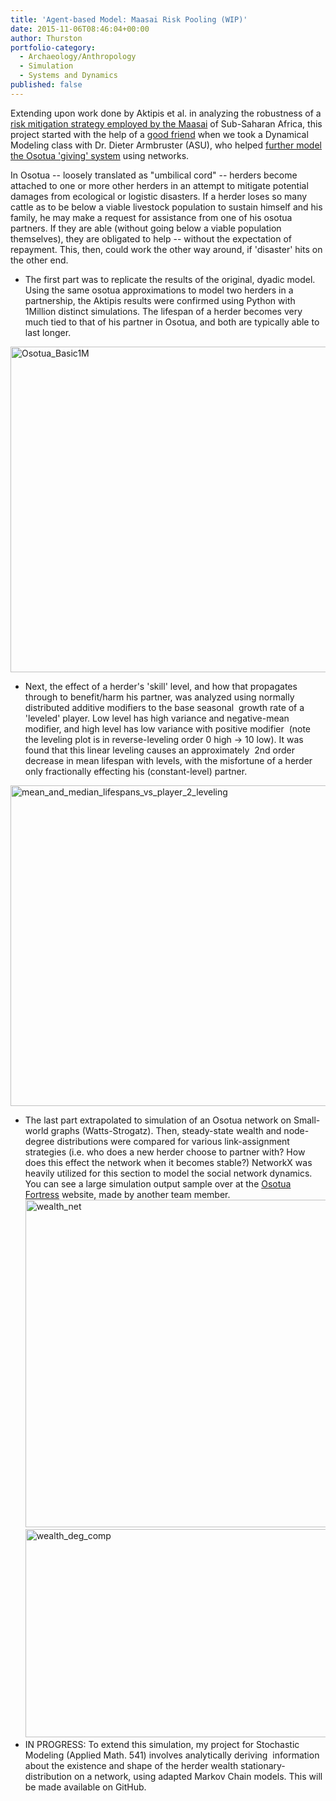 ```yaml
---
title: 'Agent-based Model: Maasai Risk Pooling (WIP)'
date: 2015-11-06T08:46:04+00:00
author: Thurston
portfolio-category:
  - Archaeology/Anthropology
  - Simulation
  - Systems and Dynamics
published: false
---
```

Extending upon work done by Aktipis et al. in analyzing the robustness of a [risk mitigation strategy employed by the Maasai](http://www.athenaaktipis.com/Home_files/AktipisCronkDeAguiar.pdf) of Sub-Saharan Africa, this project started with the help of a [good friend](https://theoptimalcasserole.wordpress.com/) when we took a Dynamical Modeling class with Dr. Dieter Armbruster (ASU), who helped [further model the Osotua 'giving' system](http://www.sciencedirect.com/science/article/pii/S1090513814001627) using networks.

In Osotua -- loosely translated as "umbilical cord" -- herders become attached to one or more other herders in an attempt to mitigate potential damages from ecological or logistic disasters. If a herder loses so many cattle as to be below a viable livestock population to sustain himself and his family, he may make a request for assistance from one of his osotua partners. If they are able (without going below a viable population themselves), they are obligated to help -- without the expectation of repayment. This, then, could work the other way around, if 'disaster' hits on the other end.

  * The first part was to replicate the results of the original, dyadic model. Using the same osotua approximations to model two herders in a partnership, the Aktipis results were confirmed using Python with 1Million distinct simulations. The lifespan of a herder becomes very much tied to that of his partner in Osotua, and both are typically able to last longer.

[<img class="aligncenter  wp-image-742" src="http://archaeo.engineer/wp-content/uploads/2015/11/Osotua_Basic1M.png" alt="Osotua_Basic1M" width="520" height="521" srcset="http://archaeo.engineer/wp-content/uploads/2015/11/Osotua_Basic1M-150x150.png 150w, http://archaeo.engineer/wp-content/uploads/2015/11/Osotua_Basic1M-300x300.png 300w, http://archaeo.engineer/wp-content/uploads/2015/11/Osotua_Basic1M-1022x1024.png 1022w, http://archaeo.engineer/wp-content/uploads/2015/11/Osotua_Basic1M-180x180.png 180w, http://archaeo.engineer/wp-content/uploads/2015/11/Osotua_Basic1M-600x600.png 600w, http://archaeo.engineer/wp-content/uploads/2015/11/Osotua_Basic1M-100x100.png 100w, http://archaeo.engineer/wp-content/uploads/2015/11/Osotua_Basic1M-846x848.png 846w, http://archaeo.engineer/wp-content/uploads/2015/11/Osotua_Basic1M.png 1076w" sizes="(max-width: 520px) 100vw, 520px" />](http://archaeo.engineer/wp-content/uploads/2015/11/Osotua_Basic1M.png)

  * Next, the effect of a herder's 'skill' level, and how that propagates through to benefit/harm his partner, was analyzed using normally distributed additive modifiers to the base seasonal  growth rate of a 'leveled' player. Low level has high variance and negative-mean modifier, and high level has low variance with positive modifier  (note the leveling plot is in reverse-leveling order 0 high -> 10 low). It was found that this linear leveling causes an approximately  2nd order decrease in mean lifespan with levels, with the misfortune of a herder only fractionally effecting his (constant-level) partner.

[<img class="aligncenter  wp-image-743" src="http://archaeo.engineer/wp-content/uploads/2015/11/mean_and_median_lifespans_vs_player_2_leveling.png" alt="mean_and_median_lifespans_vs_player_2_leveling" width="902" height="513" srcset="http://archaeo.engineer/wp-content/uploads/2015/11/mean_and_median_lifespans_vs_player_2_leveling-300x171.png 300w, http://archaeo.engineer/wp-content/uploads/2015/11/mean_and_median_lifespans_vs_player_2_leveling-1024x583.png 1024w, http://archaeo.engineer/wp-content/uploads/2015/11/mean_and_median_lifespans_vs_player_2_leveling-100x57.png 100w, http://archaeo.engineer/wp-content/uploads/2015/11/mean_and_median_lifespans_vs_player_2_leveling-846x482.png 846w, http://archaeo.engineer/wp-content/uploads/2015/11/mean_and_median_lifespans_vs_player_2_leveling-1084x617.png 1084w, http://archaeo.engineer/wp-content/uploads/2015/11/mean_and_median_lifespans_vs_player_2_leveling.png 4104w" sizes="(max-width: 902px) 100vw, 902px" />](http://archaeo.engineer/wp-content/uploads/2015/11/mean_and_median_lifespans_vs_player_2_leveling.png)

  * The last part extrapolated to simulation of an Osotua network on Small-world graphs (Watts-Strogatz). Then, steady-state wealth and node-degree distributions were compared for various link-assignment strategies (i.e. who does a new herder choose to partner with? How does this effect the network when it becomes stable?) NetworkX was heavily utilized for this section to model the social network dynamics. You can see a large simulation output sample over at the [Osotua Fortress](https://sites.google.com/a/asu.edu/osotua-fortress/the-drama) website, made by another team member.  [<img class="aligncenter  wp-image-744" src="http://archaeo.engineer/wp-content/uploads/2015/11/wealth_net.png" alt="wealth_net" width="677" height="524" srcset="http://archaeo.engineer/wp-content/uploads/2015/11/wealth_net-300x232.png 300w, http://archaeo.engineer/wp-content/uploads/2015/11/wealth_net-1024x792.png 1024w, http://archaeo.engineer/wp-content/uploads/2015/11/wealth_net-846x655.png 846w, http://archaeo.engineer/wp-content/uploads/2015/11/wealth_net-1084x839.png 1084w, http://archaeo.engineer/wp-content/uploads/2015/11/wealth_net.png 1600w" sizes="(max-width: 677px) 100vw, 677px" />](http://archaeo.engineer/wp-content/uploads/2015/11/wealth_net.png) [<img class="aligncenter  wp-image-745" src="http://archaeo.engineer/wp-content/uploads/2015/11/wealth_deg_comp.png" alt="wealth_deg_comp" width="537" height="333" srcset="http://archaeo.engineer/wp-content/uploads/2015/11/wealth_deg_comp-300x186.png 300w, http://archaeo.engineer/wp-content/uploads/2015/11/wealth_deg_comp-100x62.png 100w, http://archaeo.engineer/wp-content/uploads/2015/11/wealth_deg_comp-846x525.png 846w, http://archaeo.engineer/wp-content/uploads/2015/11/wealth_deg_comp.png 930w" sizes="(max-width: 537px) 100vw, 537px" />](http://archaeo.engineer/wp-content/uploads/2015/11/wealth_deg_comp.png)
  * IN PROGRESS: To extend this simulation, my project for Stochastic Modeling (Applied Math. 541) involves analytically deriving  information about the existence and shape of the herder wealth stationary-distribution on a network, using adapted Markov Chain models. This will be made available on GitHub.

